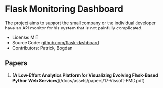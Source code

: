 # Flask Monitoring Dashboard

The project aims to support the small company or the individual developer have an API monitor for his system that is not painfully complicated. 

- License: MIT
- Source Code: [github.com/flask-dashboard](https://github.com/flask-dashboard/Flask-MonitoringDashboard)
- Contributors: Patrick, Bogdan



## Papers
1. **[A Low-Effort Analytics Platform for Visualizing Evolving Flask-Based Python Web Services]**(/docs/assets/papers/17-Vissoft-FMD.pdf) 
